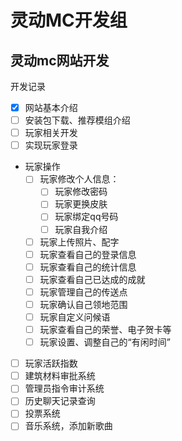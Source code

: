 # 灵动MC开发组

## 灵动mc网站开发
开发记录
- [x] 网站基本介绍
- [ ] 安装包下载、推荐模组介绍
- [ ] 玩家相关开发
- [ ] 实现玩家登录
- 玩家操作
  - [ ] 玩家修改个人信息：
    - [ ] 玩家修改密码
    - [ ] 玩家更换皮肤
    - [ ] 玩家绑定qq号码
    - [ ] 玩家自我介绍
  - [ ] 玩家上传照片、配字
  - [ ] 玩家查看自己的登录信息
  - [ ] 玩家查看自己的统计信息
  - [ ] 玩家查看自己已达成的成就
  - [ ] 玩家管理自己的传送点
  - [ ] 玩家确认自己领地范围
  - [ ] 玩家自定义问候语
  - [ ] 玩家查看自己的荣誉、电子贺卡等
  - [ ] 玩家设置、调整自己的“有闲时间”
- [ ] 玩家活跃指数
- [ ] 建筑材料审批系统
- [ ] 管理员指令审计系统
- [ ] 历史聊天记录查询
- [ ] 投票系统
- [ ] 音乐系统，添加新歌曲
